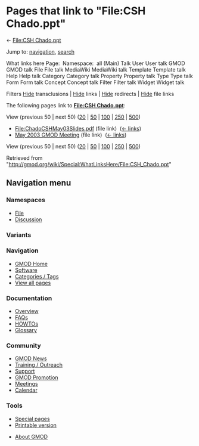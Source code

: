 <div id="mw-page-base" class="noprint">

</div>

<div id="mw-head-base" class="noprint">

</div>

<div id="content" class="mw-body" role="main">

<span id="top"></span>

<div id="mw-js-message" style="display:none;">

</div>



# <span dir="auto">Pages that link to "File:CSH Chado.ppt"</span>

<div id="bodyContent">

<div id="contentSub">

← [File:CSH Chado.ppt](/wiki/File:CSH_Chado.ppt "File:CSH Chado.ppt")

</div>

<div id="jump-to-nav" class="mw-jump">

Jump to: [navigation](#mw-navigation), [search](#p-search)

</div>

<div id="mw-content-text">

What links here Page:  Namespace:  all (Main) Talk User User talk GMOD
GMOD talk File File talk MediaWiki MediaWiki talk Template Template talk
Help Help talk Category Category talk Property Property talk Type Type
talk Form Form talk Concept Concept talk Filter Filter talk Widget
Widget talk

Filters
[Hide](/mediawiki/index.php?title=Special:WhatLinksHere/File:CSH_Chado.ppt&hidetrans=1 "Special:WhatLinksHere/File:CSH Chado.ppt")
transclusions \|
[Hide](/mediawiki/index.php?title=Special:WhatLinksHere/File:CSH_Chado.ppt&hidelinks=1 "Special:WhatLinksHere/File:CSH Chado.ppt")
links \|
[Hide](/mediawiki/index.php?title=Special:WhatLinksHere/File:CSH_Chado.ppt&hideredirs=1 "Special:WhatLinksHere/File:CSH Chado.ppt")
redirects \|
[Hide](/mediawiki/index.php?title=Special:WhatLinksHere/File:CSH_Chado.ppt&hideimages=1 "Special:WhatLinksHere/File:CSH Chado.ppt")
file links

The following pages link to **[File:CSH
Chado.ppt](/wiki/File:CSH_Chado.ppt "File:CSH Chado.ppt")**:

View (previous 50 \| next 50)
([20](/mediawiki/index.php?title=Special:WhatLinksHere/File:CSH_Chado.ppt&limit=20 "Special:WhatLinksHere/File:CSH Chado.ppt")
\|
[50](/mediawiki/index.php?title=Special:WhatLinksHere/File:CSH_Chado.ppt&limit=50 "Special:WhatLinksHere/File:CSH Chado.ppt")
\|
[100](/mediawiki/index.php?title=Special:WhatLinksHere/File:CSH_Chado.ppt&limit=100 "Special:WhatLinksHere/File:CSH Chado.ppt")
\|
[250](/mediawiki/index.php?title=Special:WhatLinksHere/File:CSH_Chado.ppt&limit=250 "Special:WhatLinksHere/File:CSH Chado.ppt")
\|
[500](/mediawiki/index.php?title=Special:WhatLinksHere/File:CSH_Chado.ppt&limit=500 "Special:WhatLinksHere/File:CSH Chado.ppt"))

- [File:ChadoCSHMay03Slides.pdf](/wiki/File:ChadoCSHMay03Slides.pdf "File:ChadoCSHMay03Slides.pdf")
  (file link) ‎ <span class="mw-whatlinkshere-tools">([←
  links](/mediawiki/index.php?title=Special:WhatLinksHere&target=File%3AChadoCSHMay03Slides.pdf "Special:WhatLinksHere"))</span>
- [May 2003 GMOD
  Meeting](/wiki/May_2003_GMOD_Meeting "May 2003 GMOD Meeting") (file
  link) ‎ <span class="mw-whatlinkshere-tools">([←
  links](/mediawiki/index.php?title=Special:WhatLinksHere&target=May+2003+GMOD+Meeting "Special:WhatLinksHere"))</span>

View (previous 50 \| next 50)
([20](/mediawiki/index.php?title=Special:WhatLinksHere/File:CSH_Chado.ppt&limit=20 "Special:WhatLinksHere/File:CSH Chado.ppt")
\|
[50](/mediawiki/index.php?title=Special:WhatLinksHere/File:CSH_Chado.ppt&limit=50 "Special:WhatLinksHere/File:CSH Chado.ppt")
\|
[100](/mediawiki/index.php?title=Special:WhatLinksHere/File:CSH_Chado.ppt&limit=100 "Special:WhatLinksHere/File:CSH Chado.ppt")
\|
[250](/mediawiki/index.php?title=Special:WhatLinksHere/File:CSH_Chado.ppt&limit=250 "Special:WhatLinksHere/File:CSH Chado.ppt")
\|
[500](/mediawiki/index.php?title=Special:WhatLinksHere/File:CSH_Chado.ppt&limit=500 "Special:WhatLinksHere/File:CSH Chado.ppt"))

</div>

<div class="printfooter">

Retrieved from
"<http://gmod.org/wiki/Special:WhatLinksHere/File:CSH_Chado.ppt>"

</div>

<div id="catlinks" class="catlinks catlinks-allhidden">

</div>

<div class="visualClear">

</div>

</div>

</div>

<div id="mw-navigation">

## Navigation menu

<div id="mw-head">



<div id="left-navigation">

<div id="p-namespaces" class="vectorTabs" role="navigation"
aria-labelledby="p-namespaces-label">

### Namespaces

- <span id="ca-nstab-image"><a href="/wiki/File:CSH_Chado.ppt" accesskey="c"
  title="View the file page [c]">File</a></span>
- <span id="ca-talk"><a
  href="/mediawiki/index.php?title=File_talk:CSH_Chado.ppt&amp;action=edit&amp;redlink=1"
  accesskey="t"
  title="Discussion about the content page [t]">Discussion</a></span>

</div>

<div id="p-variants" class="vectorMenu emptyPortlet" role="navigation"
aria-labelledby="p-variants-label">

### 

### Variants[](#)

<div class="menu">

</div>

</div>

</div>

<div id="right-navigation">





</div>



</div>

</div>

</div>

<div id="mw-panel">

<div id="p-logo" role="banner">

<a href="/wiki/Main_Page"
style="background-image: url(http://gmod.org/images/GMOD-cogs.png);"
title="Visit the main page"></a>

</div>

<div id="p-Navigation" class="portal" role="navigation"
aria-labelledby="p-Navigation-label">

### Navigation

<div class="body">

- <span id="n-GMOD-Home">[GMOD Home](/wiki/Main_Page)</span>
- <span id="n-Software">[Software](/wiki/GMOD_Components)</span>
- <span id="n-Categories-.2F-Tags">[Categories /
  Tags](/wiki/Categories)</span>
- <span id="n-View-all-pages">[View all
  pages](/wiki/Special:AllPages)</span>

</div>

</div>

<div id="p-Documentation" class="portal" role="navigation"
aria-labelledby="p-Documentation-label">

### Documentation

<div class="body">

- <span id="n-Overview">[Overview](/wiki/Overview)</span>
- <span id="n-FAQs">[FAQs](/wiki/Category:FAQ)</span>
- <span id="n-HOWTOs">[HOWTOs](/wiki/Category:HOWTO)</span>
- <span id="n-Glossary">[Glossary](/wiki/Glossary)</span>

</div>

</div>

<div id="p-Community" class="portal" role="navigation"
aria-labelledby="p-Community-label">

### Community

<div class="body">

- <span id="n-GMOD-News">[GMOD News](/wiki/GMOD_News)</span>
- <span id="n-Training-.2F-Outreach">[Training /
  Outreach](/wiki/Training_and_Outreach)</span>
- <span id="n-Support">[Support](/wiki/Support)</span>
- <span id="n-GMOD-Promotion">[GMOD
  Promotion](/wiki/GMOD_Promotion)</span>
- <span id="n-Meetings">[Meetings](/wiki/Meetings)</span>
- <span id="n-Calendar">[Calendar](/wiki/Calendar)</span>

</div>

</div>

<div id="p-tb" class="portal" role="navigation"
aria-labelledby="p-tb-label">

### Tools

<div class="body">

- <span id="t-specialpages"><a href="/wiki/Special:SpecialPages" accesskey="q"
  title="A list of all special pages [q]">Special pages</a></span>
- <span id="t-print"><a
  href="/mediawiki/index.php?title=Special:WhatLinksHere/File:CSH_Chado.ppt&amp;printable=yes"
  rel="alternate" accesskey="p"
  title="Printable version of this page [p]">Printable version</a></span>

</div>

</div>

</div>

</div>

<div id="footer" role="contentinfo">

- <span id="footer-places-about">[About
  GMOD](/wiki/GMOD:About "GMOD:About")</span>

<!-- -->






</div>
